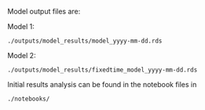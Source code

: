 Model output files are:


Model 1:

```
./outputs/model_results/model_yyyy-mm-dd.rds
```


Model 2:

```
./outputs/model_results/fixedtime_model_yyyy-mm-dd.rds
```

Initial results analysis can be found in the notebook files in

```
./notebooks/
```
